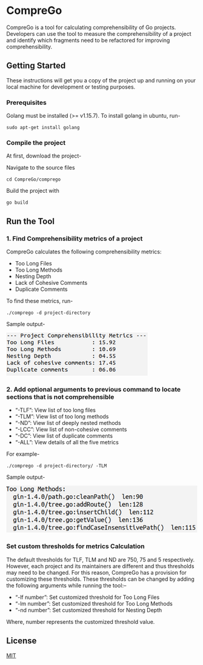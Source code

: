 # CompreGo

CompreGo is a tool for calculating comprehensibility of Go projects. Developers can use the tool to measure the comprehensibility of a project and identify which fragments need to be refactored for improving comprehensibility.


## Getting Started

These instructions will get you a copy of the project up and running on your local machine for development or testing purposes.

### Prerequisites

Golang must be installed (>= v1.15.7). To install golang in ubuntu, run-

```
sudo apt-get install golang
```

### Compile the project

At first, download the project-



Navigate to the source files

```
cd CompreGo/comprego
```

Build the project with

```
go build
```

## Run the Tool

### 1. Find Comprehensibility metrics of a project

CompreGo calculates the following comprehensibility metrics:
* Too Long  Files
* Too Long Methods
* Nesting Depth
* Lack of Cohesive Comments
* Duplicate Comments

To find these metrics, run-

```
./comprego -d project-directory
```

Sample output-

![Comprehensibility metrics](img/project-metrics.png)

### 2. Add optional arguments to previous command to locate sections that is not comprehensible

* “-TLF”: View list of too long files
* “-TLM”: View list of too long methods
* “-ND”: View list of deeply nested methods
* “-LCC”: View list of non-cohesive comments
* “-DC”: View list of duplicate comments 
* “-ALL”: View details of all the five metrics

For example-

```
./comprego -d project-directory/ -TLM
```

Sample output-

![long method](img/long-method.png)


### Set custom thresholds for metrics Calculation

The default thresholds for TLF, TLM and ND are 750, 75 and 5 respectively. However, each project and its maintainers are different and thus thresholds may need to be changed. For this reason, CompreGo has a provision for customizing these thresholds. These thresholds can be changed by adding the following arguments while running the tool:–

* “-lf number”: Set customized threshold for Too Long Files
* “-lm number”: Set customized  threshold  for Too Long Methods
* “-nd number”: Set customized threshold for Nesting Depth 

Where, number represents the customized threshold value.


## License

[MIT](LICENSE.md)
